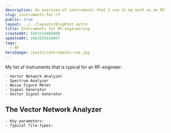 ```yaml
---
description: An overview of instruments that I use in my work as an RF-engineer
slug: instruments-for-rf
public: true
layout: ../../layouts/BlogPost.astro
title: Instruments for RF-engineering
createdAt: 1663134489800
updatedAt: 1663635618067
tags:
  - RF
heroImage: /posts/instruments-vna.jpg
---
```


My list of instruments that is typical for an RF-engineer:

    - Vector Network Analyzer
    - Spectrum Analyzer
    - Noise Figure Meter
    - Signal Generator
    - Vector Signal Generator

## The Vector Network Analyzer

    - Key parameters: 
    - Typical file-types:

    